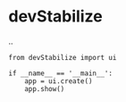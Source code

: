 devStabilize
=============

..

	from devStabilize import ui

	if __name__ == '__main__':
	    app = ui.create()
	    app.show()
